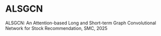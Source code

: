 # ALSGCN
 ALSGCN: An Attention-based Long and Short-term Graph Convolutional Network for Stock Recommendation, SMC, 2025

